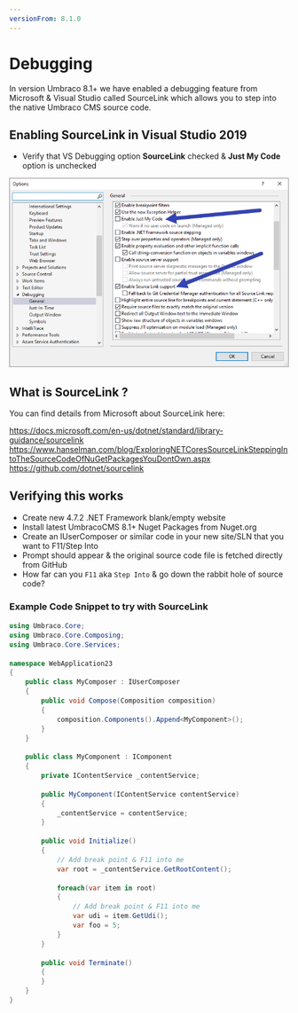 ```yaml
---
versionFrom: 8.1.0
---
```


# Debugging
In version Umbraco 8.1+ we have enabled a debugging feature from Microsoft & Visual Studio called SourceLink which allows you to step into the native Umbraco CMS source code.

## Enabling SourceLink in Visual Studio 2019
* Verify that VS Debugging option **SourceLink** checked & **Just My Code** option is unchecked

![Visual Studio 2019 Debug Settings for SourceLink](Images/VS19-enable-sourcelink.png)

## What is SourceLink ?
You can find details from Microsoft about SourceLink here:

https://docs.microsoft.com/en-us/dotnet/standard/library-guidance/sourcelink<br/>
https://www.hanselman.com/blog/ExploringNETCoresSourceLinkSteppingIntoTheSourceCodeOfNuGetPackagesYouDontOwn.aspx<br/>
https://github.com/dotnet/sourcelink

## Verifying this works
* Create new 4.7.2 .NET Framework blank/empty website
* Install latest UmbracoCMS 8.1+ Nuget Packages from Nuget.org
* Create an IUserComposer or similar code in your new site/SLN that you want to F11/Step Into
* Prompt should appear & the original source code file is fetched directly from GitHub
* How far can you `F11` aka `Step Into` & go down the rabbit hole of source code?

### Example Code Snippet to try with SourceLink

```csharp
using Umbraco.Core;
using Umbraco.Core.Composing;
using Umbraco.Core.Services;

namespace WebApplication23
{
    public class MyComposer : IUserComposer
    {
        public void Compose(Composition composition)
        {
            composition.Components().Append<MyComponent>();
        }
    }

    public class MyComponent : IComponent
    {
        private IContentService _contentService;

        public MyComponent(IContentService contentService)
        {
            _contentService = contentService;
        }

        public void Initialize()
        {
            // Add break point & F11 into me
            var root = _contentService.GetRootContent();

            foreach(var item in root)
            {
                // Add break point & F11 into me
                var udi = item.GetUdi();
                var foo = 5;
            }
        }

        public void Terminate()
        {
        }
    }
}
```
